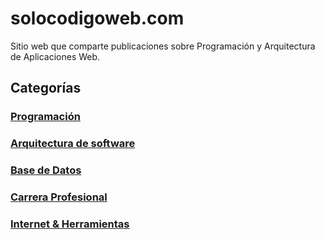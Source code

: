 # solocodigoweb.com

Sitio web que comparte publicaciones sobre Programación y Arquitectura de Aplicaciones Web.

## Categorías

### [Programación](https://github.com/Solo-Codigo-Web/solocodigoweb.com/blob/main/programming_posts.md)

### [Arquitectura de software](https://github.com/Solo-Codigo-Web/solocodigoweb.com/blob/main/software_architecture_posts.md)

### [Base de Datos](https://github.com/Solo-Codigo-Web/solocodigoweb.com/blob/main/database_posts.md)

### [Carrera Profesional](https://github.com/Solo-Codigo-Web/solocodigoweb.com/blob/main/career_posts.md)

### [Internet & Herramientas](https://github.com/Solo-Codigo-Web/solocodigoweb.com/blob/main/internet_posts.md)

